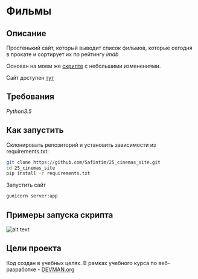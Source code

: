 # Фильмы

## Описание

Простенький сайт, который выводит список фильмов, которые сегодня в прокате и сортирует их по рейтингу _imdb_

Основан на моем же [скрипте]( https://github.com/Safintim/13_cinemas) с небольшими изменениями. 

Сайт доступен [тут](https://cinema-flask-app.herokuapp.com/)

## Требования

*Python3.5*

## Как запустить

Склонировать репозиторий и установить зависимости из requirements.txt:

```sh
git clone https://github.com/Safintim/25_cinemas_site.git
cd 25_cinemas_site
pip install -r requirements.txt
```
Запустить сайт

```sh
gunicorn server:app
```

## Примеры запуска скрипта

![alt text](http://ipic.su/img/img7/fs/cinemas_heroku.1566026511.png)

## Цели проекта

Код создан в учебных целях. В рамках учебного курса по веб-разработке - [DEVMAN.org](https://devman.org)
